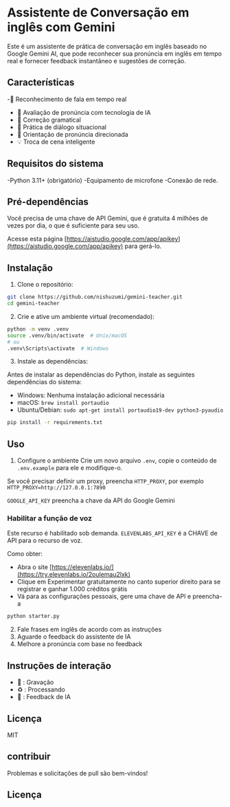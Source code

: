 # Assistente de Conversação em inglês com Gemini

Este é um assistente de prática de conversação em inglês baseado no Google Gemini AI, que pode reconhecer sua pronúncia em inglês em tempo real e fornecer feedback instantâneo e sugestões de correção.

## Características

-🎤 Reconhecimento de fala em tempo real
- 🤖 Avaliação de pronúncia com tecnologia de IA
- 📝 Correção gramatical
- 🔄 Prática de diálogo situacional
- 🎯 Orientação de pronúncia direcionada
- 💡 Troca de cena inteligente

## Requisitos do sistema

-Python 3.11+ (obrigatório)
-Equipamento de microfone
-Conexão de rede.

## Pré-dependências

Você precisa de uma chave de API Gemini, que é gratuita 4 milhões de vezes por dia, o que é suficiente para seu uso.

Acesse esta página [https://aistudio.google.com/app/apikey](https://aistudio.google.com/app/apikey) para gerá-lo.

## Instalação

1. Clone o repositório:
```bash
git clone https://github.com/nishuzumi/gemini-teacher.git
cd gemini-teacher
```

2. Crie e ative um ambiente virtual (recomendado):
```bash
python -m venv .venv
source .venv/bin/activate  # Unix/macOS
# ou
.venv\Scripts\activate  # Windows
```

3. Instale as dependências:

Antes de instalar as dependências do Python, instale as seguintes dependências do sistema:

- Windows: Nenhuma instalação adicional necessária
- macOS: `brew install portaudio`
- Ubuntu/Debian: `sudo apt-get install portaudio19-dev python3-pyaudio`

```bash
pip install -r requirements.txt
```

## Uso

1. Configure o ambiente
Crie um novo arquivo `.env`, copie o conteúdo de `.env.example` para ele e modifique-o.

Se você precisar definir um proxy, preencha `HTTP_PROXY`, por exemplo `HTTP_PROXY=http://127.0.0.1:7890`

`GOOGLE_API_KEY` preencha a chave da API do Google Gemini
### Habilitar a função de voz
Este recurso é habilitado sob demanda. `ELEVENLABS_API_KEY` é a CHAVE de API para o recurso de voz.

Como obter:
- Abra o site [https://elevenlabs.io/](https://try.elevenlabs.io/2oulemau2lxk)
- Clique em Experimentar gratuitamente no canto superior direito para se registrar e ganhar 1.000 créditos grátis
- Vá para as configurações pessoais, gere uma chave de API e preencha-a

```bash
python starter.py
```

2. Fale frases em inglês de acordo com as instruções
3. Aguarde o feedback do assistente de IA
4. Melhore a pronúncia com base no feedback

## Instruções de interação

- 🎤 : Gravação
- ♻️ : Processando
- 🤖 : Feedback de IA

## Licença

MIT

## contribuir

Problemas e solicitações de pull são bem-vindos!
## Licença
